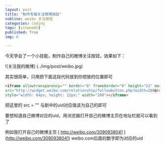 ```yaml
---
layout: post
title: "制作专属关注微博按钮"
subline: weibo 关注按钮
categories: coding
tags: [yinwoods]
published: True
img: 6

---
```


今天学会了一个小技能，制作自己的微博关注按钮，效果如下：
	
![关注我的微博] (../img/post/weibo.jpg)

其实很简单，只用把下面这段代码放到你想放的位置即可

```HTML
<iframe allowtransparency="" border="0" frameborder="0" height="22" marginheight="0" marginwidth="0" scrolling="no" 
src="http://widget.weibo.com/relationship/followbutton.php?width=200&height=22&uid=3090938041&style=5&btn=red&dpc=1" 
style="width: 64px; height: 22px;" width="200"></iframe>
```

把这里的 src = "" 与剧中的uid对应值该为自己的即可

要想知道自己微博对应的uid，用浏览器打开自己的微博主页在地址栏就可以看到了

例如我打开自己的微博主页 [ http://weibo.com/3090938041 ] (http://weibo.com/3090938041)  weibo.com后面的数字即为对应的uid